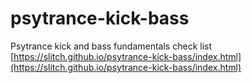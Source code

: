 # psytrance-kick-bass
Psytrance kick and bass fundamentals check list
[https://slitch.github.io/psytrance-kick-bass/index.html](https://slitch.github.io/psytrance-kick-bass/index.html)
